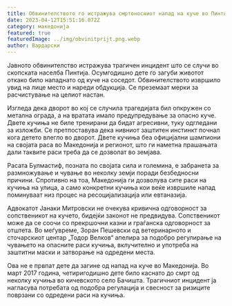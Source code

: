 ```yaml
---
title: Обвинителството го истражува смртоносниот напад на куче во Пинтија
date: 2023-04-12T15:51:16.072Z
category: македонија
featured: true
featuredImage: ../img/obvinitprijt.png.webp
author: Вардарски
---
```


Јавното обвинителство истражува трагичен инцидент што се случи во скопската населба Пинтија. Осумгодишно дете го загуби животот откако било нападнато од куче на соседот. Обвинителството извршило увид на лице место и нареди обдукција. Се преземаат мерки за расчистување на целиот настан.

Изгледа дека дворот во кој се случила трагедијата бил опкружен со метална ограда, а на вратата имало предупредување за опасно куче. Двете кучиња не биле тренирани да бидат агресивни, туку одгледани за изложби. Се претпоставува дека нивниот заштитен инстинкт почнал кога детето влегло во дворот. Двете кучиња беа официјални шампиони на својата раса во Македонија и регионот, што ги наметна прашањата дали таквите раси треба да се дозволат во земјава.

Расата Булмастиф, позната по својата сила и големина, е забранета за размножување и чување во неколку земји поради безбедносни причини. Спротивно на тоа, Македонија ги дозволува сите раси на кучиња на улица, а само конкретни кучиња кои веќе извршиле напад поминуваат низ процес на ресоцијализација или евтаназија.

Адвокатот Јанаки Митровски не очекува кривична одговорност за сопственикот на кучето, бидејќи законот не предвидува. Сопственикот може да се соочи со прекршочни казни и граѓанска одговорност за отштета. Во меѓувреме, Зоран Пешевски од ветеринарното и сточарскиот центар „Тодор Велков“ апелира за подобро регулирање на чувањето на опасните раси кучиња, вклучително и употреба на заштитни маски и затворање на одредени места.

Ова не е првпат дете да загине од напад на куче во Македонија. Во март 2017 година, четиригодишно дете било каснато до смрт од неколку кучиња во кичевското село Бачишта. Трагичниот инцидент ја нагласува потребата од подобра регулација и свесност за ризиците поврзани со одредени раси на кучиња.
